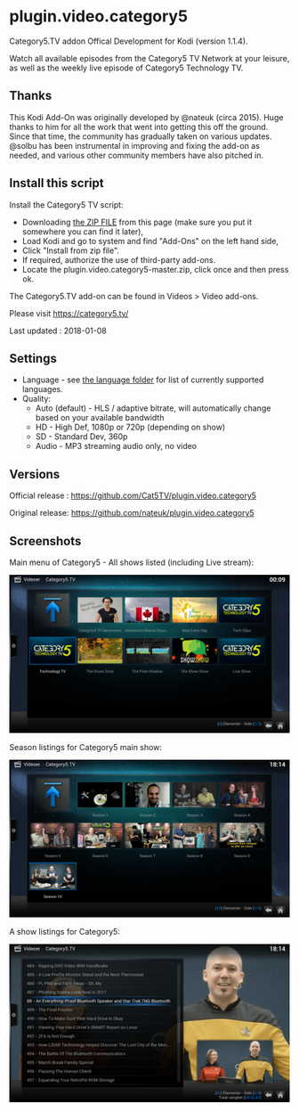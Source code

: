 # plugin.video.category5
Category5.TV addon Offical Development for Kodi (version 1.1.4).

Watch all available episodes from the Category5 TV Network at your leisure, as well as the weekly live episode of Category5 Technology TV.

## Thanks
This Kodi Add-On was originally developed by @nateuk (circa 2015). Huge thanks to him for all the work that went into getting this off the ground. Since that time, the community has gradually taken on various updates. @solbu has been instrumental in improving and fixing the add-on as needed, and various other community members have also pitched in.

## Install this script
Install the Category5 TV script:

* Downloading [the ZIP FILE](https://github.com/Cat5TV/plugin.video.category5/archive/master.zip) from this page
(make sure you put it somewhere you can find it later),
* Load Kodi and go to system and find "Add-Ons" on the left hand side,
* Click "Install from zip file".
* If required, authorize the use of third-party add-ons.
* Locate the plugin.video.category5-master.zip, click once and then press ok.

The Category5.TV add-on can be found in Videos > Video add-ons.


Please visit https://category5.tv/

Last updated : 2018-01-08

## Settings

* Language - see [the language folder](https://github.com/Cat5TV/plugin.video.category5/tree/master/resources/language) for list of currently supported languages.
* Quality:
  * Auto (default) - HLS / adaptive bitrate, will automatically change based on your available bandwidth
  * HD - High Def, 1080p or 720p (depending on show)
  * SD - Standard Dev, 360p
  * Audio - MP3 streaming audio only, no video

## Versions

Official release : https://github.com/Cat5TV/plugin.video.category5

Original release: https://github.com/nateuk/plugin.video.category5

## Screenshots

Main menu of Category5 - All shows listed (including Live stream):

![Main menu of Category5 - All shows listed including Live stream](resources/media/screenshots/mainscreen.png?raw=true)

Season listings for Category5 main show:

![Season listings for Category5 main show](resources/media/screenshots/seasons.png?raw=true)

A show listings for Category5:

![A show listings for Category5](resources/media/screenshots/mediaview.png?raw=true)

